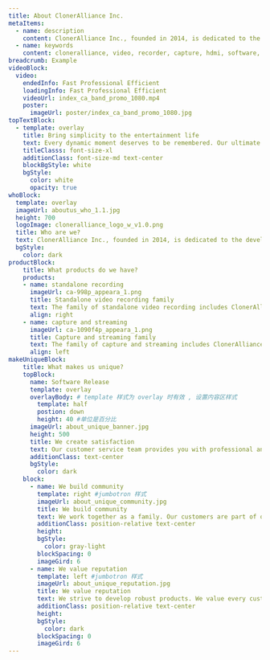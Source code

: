 ```yaml
---
title: About ClonerAlliance Inc.
metaItems:
  - name: description
    content: ClonerAlliance Inc., founded in 2014, is dedicated to the development of standalone video recorders, capture devices and software.
  - name: keywords
    content: cloneralliance, video, recorder, capture, hdmi, software, 4k, live stream
breadcrumb: Example
videoBlock:  
  video:
    endedInfo: Fast Professional Efficient
    loadingInfo: Fast Professional Efficient
    videoUrl: index_ca_band_promo_1080.mp4
    poster:
      imageUrl: poster/index_ca_band_promo_1080.jpg   
topTextBlock:
  - template: overlay
    title: Bring simplicity to the entertainment life
    text: Every dynamic moment deserves to be remembered. Our ultimate goal is to make sure every precious memory is permanently recorded and shared, without regrets.
    titleClasss: font-size-xl
    additionClass: font-size-md text-center
    blockBgStyle: white
    bgStyle:
      color: white
      opacity: true
whoBlock:
  template: overlay
  imageUrl: aboutus_who_1.1.jpg
  height: 700
  logoImage: cloneralliance_logo_w_v1.0.png
  title: Who are we?
  text: ClonerAlliance Inc., founded in 2014, is dedicated to the development of standalone video recorders and capture cards, allowing the highest quality video to be affordable to everyone.
  bgStyle:
    color: dark
productBlock:
    title: What products do we have?
    products:
    - name: standalone recording
      imageUrl: ca-998p_appeara_1.png
      title: Standalone video recording family
      text: The family of standalone video recording includes ClonerAlliance Box Pro, ClonerAlliance Box Evolve, ClonerAlliance Box Turbo and ClonerAlliance Box. All standalone video recorders can record from HDMI video devices to your USB storage devices. No need for PC!
      align: right
    - name: capture and streaming
      imageUrl: ca-1090f4p_appeara_1.png
      title: Capture and streaming family
      text: The family of capture and streaming includes ClonerAlliance Flint 4KP/4KP Plus, ClonerAlliance Chert 4KC, ClonerAlliance Flint LX, ClonerAlliance Flint LXT and ClonerAlliance Wand. These capture and streaming devices can record and stream from HDMI gaming consoles to Facebook, YouTube, Twitch, ZOOM, Skype with ultra low latency and superb compatibility.
      align: left    
makeUniqueBlock:
    title: What makes us unique?
    topBlock:
      name: Software Release
      template: overlay
      overlayBody: # template 样式为 overlay 时有效 , 设置内容区样式
        template: half
        postion: down
        height: 40 #单位是百分比  
      imageUrl: about_unique_banner.jpg
      height: 500
      title: We create satisfaction  
      text: Our customer service team provides you with professional and timely services to ensure your satisfaction.
      additionClass: text-center
      bgStyle:
        color: dark 
    block:     
      - name: We build community
        template: right #jumbotron 样式
        imageUrl: about_unique_community.jpg
        title: We build community
        text: We work together as a family. Our customers are part of our community.  
        additionClass: position-relative text-center
        height: 
        bgStyle:
          color: gray-light
        blockSpacing: 0
        imageGird: 6
      - name: We value reputation
        template: left #jumbotron 样式
        imageUrl: about_unique_reputation.jpg
        title: We value reputation
        text: We strive to develop robust products. We value every customer's comments.  
        additionClass: position-relative text-center
        height: 
        bgStyle: 
          color: dark
        blockSpacing: 0
        imageGird: 6
---
```

